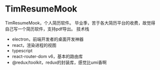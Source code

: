 # TimResumeMook
TimResumeMook，个人简历软件。
毕业季，苦于各大简历平台的收费，故觉得自己写一个简历软件，支持pdf导出。
技术栈
- electron，前端开发者的桌面开发神器
- react，渲染进程的视图
- typescript
- react-router-dom v6，基本的路由库
- @redux/toolkit，redux的封装库，感觉比umi香啊

